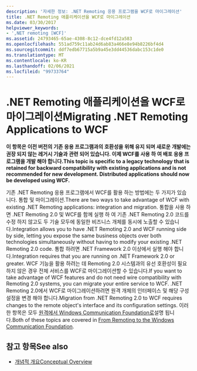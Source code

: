 ```yaml
---
description: '자세한 정보: .NET Remoting 응용 프로그램을 WCF로 마이그레이션'
title: .NET Remoting 애플리케이션을 WCF로 마이그레이션
ms.date: 03/30/2017
helpviewer_keywords:
- ',NET remoting [WCF]'
ms.assetid: 24793465-65ae-4308-8c12-dce4fd12a583
ms.openlocfilehash: 551ad759c11ab24d6ab83a466e8e94b8226bf4d4
ms.sourcegitcommit: ddf7edb67715a5b9a45e3dd44536dabc153c1de0
ms.translationtype: MT
ms.contentlocale: ko-KR
ms.lasthandoff: 02/06/2021
ms.locfileid: "99733764"
---
```

# <a name="migrating-net-remoting-applications-to-wcf"></a><span data-ttu-id="550ce-103">.NET Remoting 애플리케이션을 WCF로 마이그레이션</span><span class="sxs-lookup"><span data-stu-id="550ce-103">Migrating .NET Remoting Applications to WCF</span></span>

<span data-ttu-id="550ce-104">**이 항목은 이전 버전의 기존 응용 프로그램과의 호환성을 위해 유지 되며 새로운 개발에는 권장 되지 않는 레거시 기술과 관련 되어 있습니다. 이제 WCF를 사용 하 여 배포 응용 프로그램을 개발 해야 합니다.**</span><span class="sxs-lookup"><span data-stu-id="550ce-104">**This topic is specific to a legacy technology that is retained for backward compatibility with existing applications and is not recommended for new development. Distributed applications should now be developed using WCF.**</span></span>  
  
 <span data-ttu-id="550ce-105">기존 .NET Remoting 응용 프로그램에서 WCF를 활용 하는 방법에는 두 가지가 있습니다. 통합 및 마이그레이션.</span><span class="sxs-lookup"><span data-stu-id="550ce-105">There are two ways to take advantage of WCF with existing .NET Remoting applications: integration and migration.</span></span> <span data-ttu-id="550ce-106">통합을 사용 하면 .NET Remoting 2.0 및 WCF를 함께 실행 하 여 기존 .NET Remoting 2.0 코드를 수정 하지 않고도 두 기술 모두에 동일한 비즈니스 개체를 동시에 노출할 수 있습니다.</span><span class="sxs-lookup"><span data-stu-id="550ce-106">Integration allows you to have .NET Remoting 2.0 and WCF running side by side, letting you expose the same business objects over both technologies simultaneously without having to modify your existing .NET Remoting 2.0 code.</span></span> <span data-ttu-id="550ce-107">통합 하려면 .NET Framework 2.0 이상에서 실행 해야 합니다.</span><span class="sxs-lookup"><span data-stu-id="550ce-107">Integration requires that you are running on .NET Framework 2.0 or greater.</span></span> <span data-ttu-id="550ce-108">WCF 기능을 활용 하려는 데 Remoting 2.0 시스템과의 유선 호환성이 필요 하지 않은 경우 전체 서비스를 WCF로 마이그레이션할 수 있습니다.</span><span class="sxs-lookup"><span data-stu-id="550ce-108">If you want to take advantage of WCF features and do not need wire compatibility with Remoting 2.0 systems, you can migrate your entire service to WCF.</span></span> <span data-ttu-id="550ce-109">.NET Remoting 2.0에서 WCF로 마이그레이션하려면 원격 개체의 인터페이스 및 해당 구성 설정을 변경 해야 합니다.</span><span class="sxs-lookup"><span data-stu-id="550ce-109">Migration from .NET Remoting 2.0 to WCF requires changes to the remote object's interface and its configuration settings.</span></span> <span data-ttu-id="550ce-110">이러한 항목은 모두 [원격에서 Windows Communication Foundation로](/previous-versions/aa730857(v=vs.80))설명 됩니다.</span><span class="sxs-lookup"><span data-stu-id="550ce-110">Both of these topics are covered in [From Remoting to the Windows Communication Foundation](/previous-versions/aa730857(v=vs.80)).</span></span>  
  
## <a name="see-also"></a><span data-ttu-id="550ce-111">참고 항목</span><span class="sxs-lookup"><span data-stu-id="550ce-111">See also</span></span>

- [<span data-ttu-id="550ce-112">개념적 개요</span><span class="sxs-lookup"><span data-stu-id="550ce-112">Conceptual Overview</span></span>](../conceptual-overview.md)
